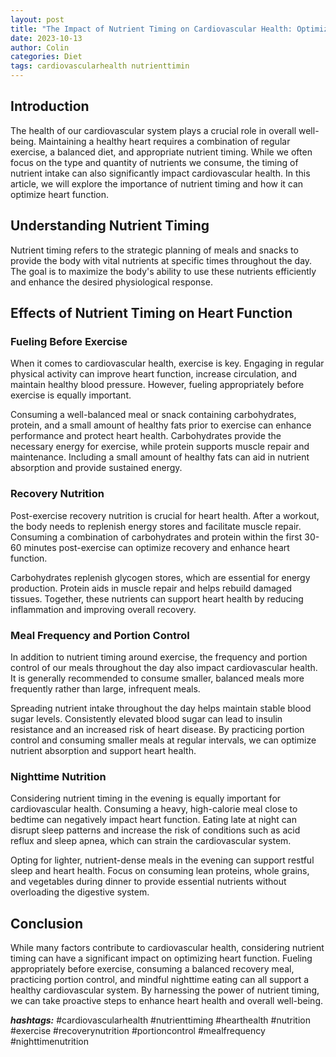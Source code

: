 ```yaml
---
layout: post
title: "The Impact of Nutrient Timing on Cardiovascular Health: Optimizing Heart Function"
date: 2023-10-13
author: Colin
categories: Diet
tags: cardiovascularhealth nutrienttimin
---
```


## Introduction

The health of our cardiovascular system plays a crucial role in overall well-being. Maintaining a healthy heart requires a combination of regular exercise, a balanced diet, and appropriate nutrient timing. While we often focus on the type and quantity of nutrients we consume, the timing of nutrient intake can also significantly impact cardiovascular health. In this article, we will explore the importance of nutrient timing and how it can optimize heart function.

## Understanding Nutrient Timing

Nutrient timing refers to the strategic planning of meals and snacks to provide the body with vital nutrients at specific times throughout the day. The goal is to maximize the body's ability to use these nutrients efficiently and enhance the desired physiological response.

## Effects of Nutrient Timing on Heart Function

### Fueling Before Exercise

When it comes to cardiovascular health, exercise is key. Engaging in regular physical activity can improve heart function, increase circulation, and maintain healthy blood pressure. However, fueling appropriately before exercise is equally important.

Consuming a well-balanced meal or snack containing carbohydrates, protein, and a small amount of healthy fats prior to exercise can enhance performance and protect heart health. Carbohydrates provide the necessary energy for exercise, while protein supports muscle repair and maintenance. Including a small amount of healthy fats can aid in nutrient absorption and provide sustained energy.

### Recovery Nutrition

Post-exercise recovery nutrition is crucial for heart health. After a workout, the body needs to replenish energy stores and facilitate muscle repair. Consuming a combination of carbohydrates and protein within the first 30-60 minutes post-exercise can optimize recovery and enhance heart function.

Carbohydrates replenish glycogen stores, which are essential for energy production. Protein aids in muscle repair and helps rebuild damaged tissues. Together, these nutrients can support heart health by reducing inflammation and improving overall recovery.

### Meal Frequency and Portion Control

In addition to nutrient timing around exercise, the frequency and portion control of our meals throughout the day also impact cardiovascular health. It is generally recommended to consume smaller, balanced meals more frequently rather than large, infrequent meals.

Spreading nutrient intake throughout the day helps maintain stable blood sugar levels. Consistently elevated blood sugar can lead to insulin resistance and an increased risk of heart disease. By practicing portion control and consuming smaller meals at regular intervals, we can optimize nutrient absorption and support heart health.

### Nighttime Nutrition

Considering nutrient timing in the evening is equally important for cardiovascular health. Consuming a heavy, high-calorie meal close to bedtime can negatively impact heart function. Eating late at night can disrupt sleep patterns and increase the risk of conditions such as acid reflux and sleep apnea, which can strain the cardiovascular system.

Opting for lighter, nutrient-dense meals in the evening can support restful sleep and heart health. Focus on consuming lean proteins, whole grains, and vegetables during dinner to provide essential nutrients without overloading the digestive system.

## Conclusion

While many factors contribute to cardiovascular health, considering nutrient timing can have a significant impact on optimizing heart function. Fueling appropriately before exercise, consuming a balanced recovery meal, practicing portion control, and mindful nighttime eating can all support a healthy cardiovascular system. By harnessing the power of nutrient timing, we can take proactive steps to enhance heart health and overall well-being.

***hashtags:*** #cardiovascularhealth #nutrienttiming #hearthealth #nutrition #exercise #recoverynutrition #portioncontrol #mealfrequency #nighttimenutrition
